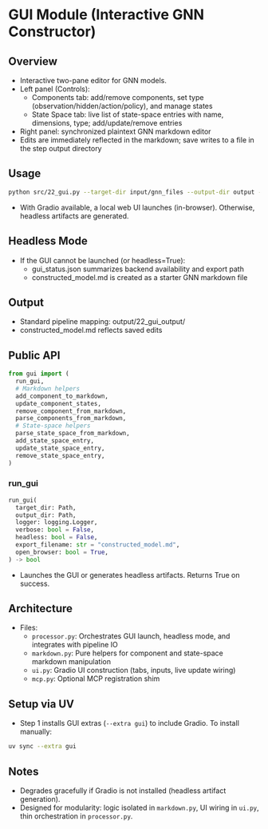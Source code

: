 # GUI Module (Interactive GNN Constructor)

## Overview
- Interactive two-pane editor for GNN models.
- Left panel (Controls):
  - Components tab: add/remove components, set type (observation/hidden/action/policy), and manage states
  - State Space tab: live list of state-space entries with name, dimensions, type; add/update/remove entries
- Right panel: synchronized plaintext GNN markdown editor
- Edits are immediately reflected in the markdown; save writes to a file in the step output directory

## Usage
```bash
python src/22_gui.py --target-dir input/gnn_files --output-dir output --verbose
```

- With Gradio available, a local web UI launches (in-browser). Otherwise, headless artifacts are generated.

## Headless Mode
- If the GUI cannot be launched (or headless=True):
  - gui_status.json summarizes backend availability and export path
  - constructed_model.md is created as a starter GNN markdown file

## Output
- Standard pipeline mapping: output/22_gui_output/
- constructed_model.md reflects saved edits

## Public API
```python
from gui import (
  run_gui,
  # Markdown helpers
  add_component_to_markdown,
  update_component_states,
  remove_component_from_markdown,
  parse_components_from_markdown,
  # State-space helpers
  parse_state_space_from_markdown,
  add_state_space_entry,
  update_state_space_entry,
  remove_state_space_entry,
)
```

### run_gui
```python
run_gui(
  target_dir: Path,
  output_dir: Path,
  logger: logging.Logger,
  verbose: bool = False,
  headless: bool = False,
  export_filename: str = "constructed_model.md",
  open_browser: bool = True,
) -> bool
```
- Launches the GUI or generates headless artifacts. Returns True on success.

## Architecture
- Files:
  - `processor.py`: Orchestrates GUI launch, headless mode, and integrates with pipeline IO
  - `markdown.py`: Pure helpers for component and state-space markdown manipulation
  - `ui.py`: Gradio UI construction (tabs, inputs, live update wiring)
  - `mcp.py`: Optional MCP registration shim

## Setup via UV
- Step 1 installs GUI extras (`--extra gui`) to include Gradio. To install manually:
```bash
uv sync --extra gui
```

## Notes
- Degrades gracefully if Gradio is not installed (headless artifact generation).
- Designed for modularity: logic isolated in `markdown.py`, UI wiring in `ui.py`, thin orchestration in `processor.py`.
